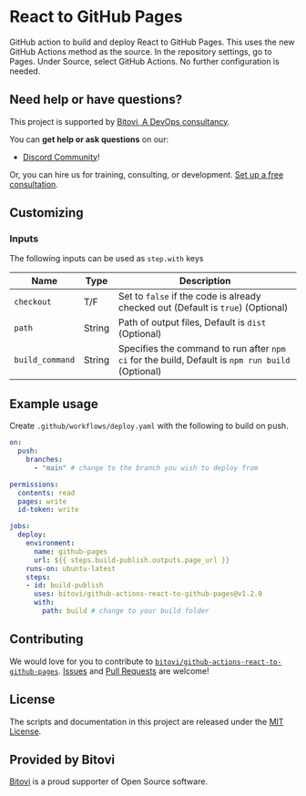 # React to GitHub Pages

GitHub action to build and deploy React to GitHub Pages.  This uses the new GitHub Actions method as the source.  In the repository settings, go to Pages.  Under Source, select GitHub Actions.  No further configuration is needed.  

## Need help or have questions?
This project is supported by [Bitovi, A DevOps consultancy](https://www.bitovi.com/services/devops-consulting).

You can **get help or ask questions** on our:

- [Discord Community](https://discord.gg/J7ejFsZnJ4)!


Or, you can hire us for training, consulting, or development. [Set up a free consultation](https://www.bitovi.com/services/devops-consulting).

## Customizing

### Inputs

The following inputs can be used as `step.with` keys

| Name             | Type    | Description                        |
|------------------|---------|------------------------------------|
| `checkout`          | T/F  | Set to `false` if the code is already checked out (Default is `true`) (Optional) |
| `path` | String | Path of output files, Default is `dist` (Optional)|
| `build_command` | String | Specifies the command to run after `npm ci` for the build, Default is `npm run build` (Optional)|

## Example usage

Create `.github/workflows/deploy.yaml` with the following to build on push.

```yaml
on:
  push:
    branches:
      - "main" # change to the branch you wish to deploy from

permissions:
  contents: read
  pages: write
  id-token: write

jobs:
  deploy:
    environment:
      name: github-pages
      url: ${{ steps.build-publish.outputs.page_url }}
    runs-on: ubuntu-latest
    steps:
    - id: build-publish
      uses: bitovi/github-actions-react-to-github-pages@v1.2.0
      with:
        path: build # change to your build folder

```


## Contributing
We would love for you to contribute to [`bitovi/github-actions-react-to-github-pages`](hhttps://github.com/bitovi/github-actions-react-to-github-pages).   [Issues](https://github.com/bitovi/github-actions-react-to-github-pages/issues) and [Pull Requests](https://github.com/bitovi/github-actions-react-to-github-pages/pulls) are welcome!

## License
The scripts and documentation in this project are released under the [MIT License](https://github.com/bitovi/github-actions-react-to-github-pages/blob/main/LICENSE).

## Provided by Bitovi
[Bitovi](https://www.bitovi.com/) is a proud supporter of Open Source software.



